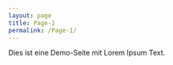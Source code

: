 ```yaml
---
layout: page
title: Page-1
permalink: /Page-1/
---
```


Dies ist eine Demo-Seite mit Lorem Ipsum Text.

